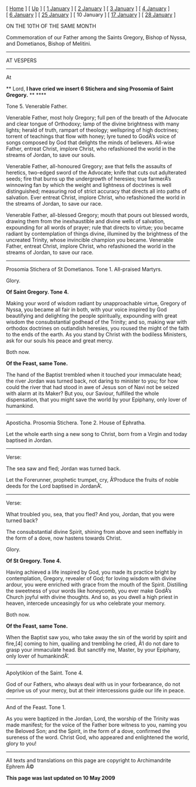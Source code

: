 \[ [Home](index.md) \] \[ [Up](jan-int.md) \] \[ [1 January](1january.md) \] \[ [2 January](jan02.md) \] \[ [3 January](3_january.md) \] \[ [4 January](4_january.md) \] \[ [6 January](6january.md) \] \[ [25 January](25_january.md) \] \[ 10 January \] \[ [17 January](17%20January.md) \] \[ [28 January](28_january.md) \]

ON THE 10TH OF THE SAME MONTH

Commemoration of our Father among the Saints Gregory, Bishop of Nyssa, and Dometianos, Bishop of Melitini.

****

AT VESPERS

****

At

** Lord, **I have cried we insert 6 Stichera and sing Prosomia of Saint Gregory.** ** ****

Tone 5. Venerable Father.

Venerable Father, most holy Gregory; full pen of the breath of the Advocate and clear tongue of Orthodoxy; lamp of the divine brightness with many lights; herald of truth, rampart of theology; wellspring of high doctrines; torrent of teachings that flow with honey; lyre tuned to GodÂ’s voice of songs composed by God that delights the minds of believers. All-wise Father, entreat Christ, implore Christ, who refashioned the world in the streams of Jordan, to save our souls.

Venerable Father, all-honoured Gregory; axe that fells the assaults of heretics, two-edged sword of the Advocate; knife that cuts out adulterated seeds; fire that burns up the undergrowth of heresies; true farmerÂ’s winnowing fan by which the weight and lightness of doctrines is well distinguished; measuring rod of strict accuracy that directs all into paths of salvation. Ever entreat Christ, implore Christ, who refashioned the world in the streams of Jordan, to save our race.

Venerable Father, all-blessed Gregory; mouth that pours out blessed words, drawing them from the inexhaustible and divine wells of salvation, expounding for all words of prayer; rule that directs to virtue; you became radiant by contemplation of things divine, illumined by the brightness of the uncreated Trinity, whose invincible champion you became. Venerable Father, entreat Christ, implore Christ, who refashioned the world in the streams of Jordan, to save our race.

****

Prosomia Stichera of St Dometianos.
Tone 1. All-praised Martyrs.

Glory.

**Of Saint Gregory.
Tone 4.**

Making your word of wisdom radiant by unapproachable virtue, Gregory of Nyssa, you became all fair in both, with your voice inspired by God beautifying and delighting the people spiritually, expounding with great wisdom the consubstantial godhead of the Trinity; and so, making war with orthodox doctrines on outlandish heresies, you roused the might of the faith to the ends of the earth. As you stand by Christ with the bodiless Ministers, ask for our souls his peace and great mercy.

Both now.

**Of the Feast, same Tone.**

The hand of the Baptist trembled when it touched your immaculate head; the river Jordan was turned back, not daring to minister to you; for how could the river that had stood in awe of Jesus son of Navi not be seized with alarm at its Maker? But you, our Saviour, fulfilled the whole dispensation, that you might save the world by your Epiphany, only lover of humankind.

****

Aposticha. Prosomia Stichera.
Tone 2. House of Ephratha.

Let the whole earth sing a new song to Christ, born from a Virgin and today baptised in Jordan.

****

Verse:

The sea saw and fled; Jordan was turned back.

Let the Forerunner, prophetic trumpet, cry, Â‘Produce the fruits of noble deeds for the Lord baptised in JordanÂ’.

****

Verse:

What troubled you, sea, that you fled? And you, Jordan, that you were turned back?

The consubstantial divine Spirit, shining from above and seen ineffably in the form of a dove, now hastens towards Christ.

Glory.

**Of St Gregory.
Tone 4.**

Having achieved a life inspired by God, you made its practice bright by contemplation, Gregory, revealer of God; for loving wisdom with divine ardour, you were enriched with grace from the mouth of the Spirit. Distilling the sweetness of your words like honeycomb, you ever make GodÂ’s Church joyful with divine thoughts. And so, as you dwell a high priest in heaven, intercede unceasingly for us who celebrate your memory.

Both now.

**Of the Feast, same Tone.**

When the Baptist saw you, who take away the sin of the world by spirit and fire,\[4\] coming to him, quailing and trembling he cried, Â‘I do not dare to grasp your immaculate head. But sanctify me, Master, by your Epiphany, only lover of humankindÂ’.

****

Apolytikion of the Saint. Tone 4.

God of our Fathers, who always deal with us in your forbearance, do not deprive us of your mercy, but at their intercessions guide our life in peace.

****

And of the Feast. Tone 1.

As you were baptized in the Jordan, Lord, the worship of the Trinity was made manifest; for the voice of the Father bore witness to you, naming you the Beloved Son; and the Spirit, in the form of a dove, confirmed the sureness of the word. Christ God, who appeared and enlightened the world, glory to you!

------------------------------------------------------------------------

All texts and translations on this page are copyright to
Archimandrite Ephrem Â©

**This page was last updated on 10 May 2009**

